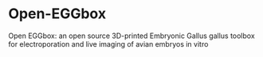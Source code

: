 # Open-EGGbox
Open EGGbox: an open source 3D-printed Embryonic Gallus gallus toolbox for electroporation and live imaging of avian embryos in vitro
